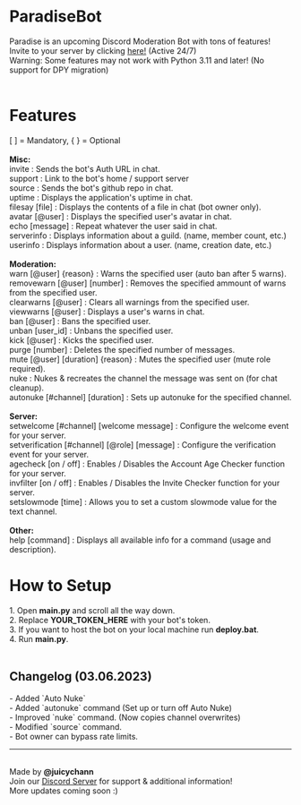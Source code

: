 # ParadiseBot
Paradise is an upcoming Discord Moderation Bot with tons of features!<br>
Invite to your server by clicking <a href="https://discord.com/oauth2/authorize?client_id=1099349759359201329&scope=bot&permissions=8589934591">here!</a> (Active 24/7)<br>
Warning: Some features may not work with Python 3.11 and later! (No support for DPY migration)
<br><br>
<h1>Features</h1>
[ ] = Mandatory, { } = Optional<br>
<br>
<b>Misc:</b><br>
invite : Sends the bot's Auth URL in chat.<br>
support : Link to the bot's home / support server<br>
source : Sends the bot's github repo in chat.<br>
uptime : Displays the application's uptime in chat.<br>
filesay [file] : Displays the contents of a file in chat (bot owner only).<br>
avatar [@user] : Displays the specified user's avatar in chat.<br>
echo [message] : Repeat whatever the user said in chat.<br>
serverinfo : Displays information about a guild. (name, member count, etc.)<br>
userinfo : Displays information about a user. (name, creation date, etc.)<br>
<br>
<b>Moderation:</b><br>
warn [@user] {reason} : Warns the specified user (auto ban after 5 warns).<br>
removewarn [@user] [number] : Removes the specified ammount of warns from the specified user.<br>
clearwarns [@user] : Clears all warnings from the specified user.<br>
viewwarns [@user] : Displays a user's warns in chat.<br>
ban [@user] : Bans the specified user.<br>
unban [user_id] : Unbans the specified user.<br>
kick [@user] : Kicks the specified user.<br>
purge [number] : Deletes the specified number of messages.<br>
mute [@user] [duration] {reason} : Mutes the specified user (mute role required).<br>
nuke : Nukes & recreates the channel the message was sent on (for chat cleanup).<br>
autonuke [#channel] [duration] : Sets up autonuke for the specified channel.<br>
<br>
<b>Server:</b><br>
setwelcome [#channel] [welcome message] : Configure the welcome event for your server.<br>
setverification [#channel] [@role] [message] : Configure the verification event for your server.<br>
agecheck [on / off] : Enables / Disables the Account Age Checker function for your server.<br>
invfilter [on / off] : Enables / Disables the Invite Checker function for your server.<br>
setslowmode [time] : Allows you to set a custom slowmode value for the text channel.<br>
<br>
<b>Other:</b><br>
help [command] : Displays all available info for a command (usage and description).
<br>
<h1>How to Setup</h1>
1. Open <b>main.py</b> and scroll all the way down.<br>
2. Replace <b>YOUR_TOKEN_HERE</b> with your bot's token.<br>
3. If you want to host the bot on your local machine run <b>deploy.bat</b>.<br>
4. Run <b>main.py</b>.<br>
<br>
<h2>Changelog (03.06.2023)</h2>
- Added `Auto Nuke`<br>
- Added `autonuke` command (Set up or turn off Auto Nuke)<br>
- Improved `nuke` command. (Now copies channel overwrites)<br>
- Modified `source` command.<br>
- Bot owner can bypass rate limits.<br>
<hr>
<br>
Made by <b>@juicychann</b><br>
Join our <a href="https://discord.gg/KYRGHm3Ccy">Discord Server</a> for support & additional information!<br>
More updates coming soon :)
